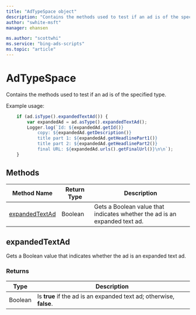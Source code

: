 ```yaml
---
title: "AdTypeSpace object"
description: "Contains the methods used to test if an ad is of the specified type."
author: "swhite-msft"
manager: ehansen

ms.author: "scottwhi"
ms.service: "bing-ads-scripts"
ms.topic: "article"
---
```


# AdTypeSpace

Contains the methods used to test if an ad is of the specified type.


Example usage:
```javascript
    if (ad.isType().expandedTextAd()) {
        var expandedAd = ad.asType().expandedTextAd();
        Logger.log(`Id: ${expandedAd.getId()}
            copy: ${expandedAd.getDescription()}
            title part 1: ${expandedAd.getHeadlinePart1()}
            title part 2: ${expandedAd.getHeadlinePart2()}
            final URL: ${expandedAd.urls().getFinalUrl()}\n\n`);
    }
```


## Methods
|Method Name|Return Type|Description|
|-|-|-
[expandedTextAd](#expandedtextad)|Boolean|Gets a Boolean value that indicates whether the ad is an expanded text ad.


## <a name="expandedtextad"></a>expandedTextAd
Gets a Boolean value that indicates whether the ad is an expanded text ad.

### Returns
|Type|Description|
|-|-
Boolean|Is **true** if the ad is an expanded text ad; otherwise, **false**.

